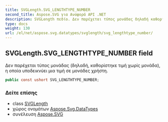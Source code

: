 ```yaml
---
title: SVGLength.SVG_LENGTHTYPE_NUMBER
second_title: Aspose.SVG για Αναφορά API .NET
description: SVGLength πεδίο. Δεν παρέχεται τύπος μονάδας δηλαδή καθορίστηκε τιμή χωρίς μονάδα η οποία υποδεικνύει μια τιμή σε μονάδες χρήστη.
type: docs
weight: 130
url: /el/net/aspose.svg.datatypes/svglength/svg_lengthtype_number/
---
```

## SVGLength.SVG_LENGTHTYPE_NUMBER field

Δεν παρέχεται τύπος μονάδας (δηλαδή, καθορίστηκε τιμή χωρίς μονάδα), η οποία υποδεικνύει μια τιμή σε μονάδες χρήστη.

```csharp
public const ushort SVG_LENGTHTYPE_NUMBER;
```

### Δείτε επίσης

* class [SVGLength](../)
* χώρος ονομάτων [Aspose.Svg.DataTypes](../../svglength/)
* συνέλευση [Aspose.SVG](../../../)


